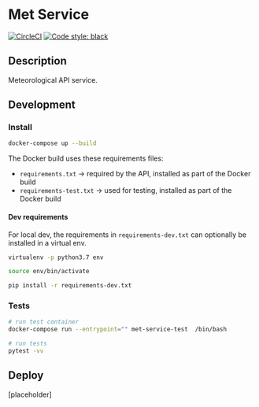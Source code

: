# Met Service

[![CircleCI](https://circleci.com/gh/sam-atkins/met-service/tree/main.svg?style=svg)](https://circleci.com/gh/sam-atkins/met-service/tree/main)
<a href="https://github.com/ambv/black"><img alt="Code style: black" src="https://img.shields.io/badge/code%20style-black-000000.svg"></a>

## Description

Meteorological API service.

## Development

### Install

```bash
docker-compose up --build
```

The Docker build uses these requirements files:

* `requirements.txt` -> required by the API, installed as part of the Docker build
* `requirements-test.txt` -> used for testing, installed as part of the Docker build

#### Dev requirements

For local dev, the requirements in `requirements-dev.txt` can optionally be installed in a virtual env.

```bash
virtualenv -p python3.7 env

source env/bin/activate

pip install -r requirements-dev.txt
```

### Tests

```bash
# run test container
docker-compose run --entrypoint="" met-service-test  /bin/bash

# run tests
pytest -vv
```

## Deploy

[placeholder]
